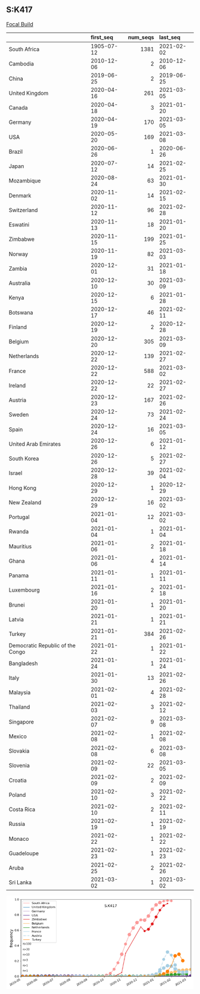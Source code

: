 

## S:K417
[Focal Build](https://nextstrain.org/groups/neherlab/ncov/S.K417?c=gt-S_417)

|                                  | first_seq   |   num_seqs | last_seq   |
|:---------------------------------|:------------|-----------:|:-----------|
| South Africa                     | 1905-07-12  |       1381 | 2021-02-02 |
| Cambodia                         | 2010-12-06  |          2 | 2010-12-06 |
| China                            | 2019-06-25  |          2 | 2019-06-25 |
| United Kingdom                   | 2020-04-16  |        261 | 2021-03-05 |
| Canada                           | 2020-04-18  |          3 | 2021-01-20 |
| Germany                          | 2020-04-19  |        170 | 2021-03-05 |
| USA                              | 2020-05-20  |        169 | 2021-03-08 |
| Brazil                           | 2020-06-26  |          1 | 2020-06-26 |
| Japan                            | 2020-07-12  |         14 | 2021-02-25 |
| Mozambique                       | 2020-08-24  |         63 | 2021-01-30 |
| Denmark                          | 2020-11-02  |         14 | 2021-02-15 |
| Switzerland                      | 2020-11-12  |         96 | 2021-02-28 |
| Eswatini                         | 2020-11-13  |         18 | 2021-01-20 |
| Zimbabwe                         | 2020-11-15  |        199 | 2021-01-25 |
| Norway                           | 2020-11-19  |         82 | 2021-03-03 |
| Zambia                           | 2020-12-01  |         31 | 2021-01-18 |
| Australia                        | 2020-12-10  |         30 | 2021-03-09 |
| Kenya                            | 2020-12-15  |          6 | 2021-01-28 |
| Botswana                         | 2020-12-17  |         46 | 2021-02-11 |
| Finland                          | 2020-12-19  |          2 | 2020-12-28 |
| Belgium                          | 2020-12-20  |        305 | 2021-03-09 |
| Netherlands                      | 2020-12-22  |        139 | 2021-02-27 |
| France                           | 2020-12-22  |        588 | 2021-03-02 |
| Ireland                          | 2020-12-22  |         22 | 2021-02-27 |
| Austria                          | 2020-12-23  |        167 | 2021-02-26 |
| Sweden                           | 2020-12-24  |         73 | 2021-02-24 |
| Spain                            | 2020-12-24  |         16 | 2021-03-05 |
| United Arab Emirates             | 2020-12-26  |          6 | 2021-01-12 |
| South Korea                      | 2020-12-26  |          5 | 2021-02-27 |
| Israel                           | 2020-12-28  |         39 | 2021-02-04 |
| Hong Kong                        | 2020-12-29  |          1 | 2020-12-29 |
| New Zealand                      | 2020-12-29  |         16 | 2021-03-02 |
| Portugal                         | 2021-01-04  |         12 | 2021-03-02 |
| Rwanda                           | 2021-01-04  |          1 | 2021-01-04 |
| Mauritius                        | 2021-01-06  |          2 | 2021-01-18 |
| Ghana                            | 2021-01-06  |          4 | 2021-01-14 |
| Panama                           | 2021-01-11  |          1 | 2021-01-11 |
| Luxembourg                       | 2021-01-16  |          2 | 2021-01-18 |
| Brunei                           | 2021-01-20  |          1 | 2021-01-20 |
| Latvia                           | 2021-01-21  |          1 | 2021-01-21 |
| Turkey                           | 2021-01-21  |        384 | 2021-02-26 |
| Democratic Republic of the Congo | 2021-01-22  |          1 | 2021-01-22 |
| Bangladesh                       | 2021-01-24  |          1 | 2021-01-24 |
| Italy                            | 2021-01-30  |         13 | 2021-02-26 |
| Malaysia                         | 2021-02-01  |          4 | 2021-02-28 |
| Thailand                         | 2021-02-03  |          3 | 2021-02-12 |
| Singapore                        | 2021-02-07  |          9 | 2021-03-08 |
| Mexico                           | 2021-02-08  |          1 | 2021-02-08 |
| Slovakia                         | 2021-02-08  |          6 | 2021-03-08 |
| Slovenia                         | 2021-02-09  |         22 | 2021-03-05 |
| Croatia                          | 2021-02-09  |          2 | 2021-02-09 |
| Poland                           | 2021-02-10  |          3 | 2021-02-22 |
| Costa Rica                       | 2021-02-10  |          2 | 2021-02-11 |
| Russia                           | 2021-02-19  |          1 | 2021-02-19 |
| Monaco                           | 2021-02-22  |          1 | 2021-02-22 |
| Guadeloupe                       | 2021-02-23  |          1 | 2021-02-23 |
| Aruba                            | 2021-02-25  |          2 | 2021-02-26 |
| Sri Lanka                        | 2021-03-02  |          1 | 2021-03-02 |

![Overall trends S.K417](/overall_trends_figures/overall_trends_S.K417.png)